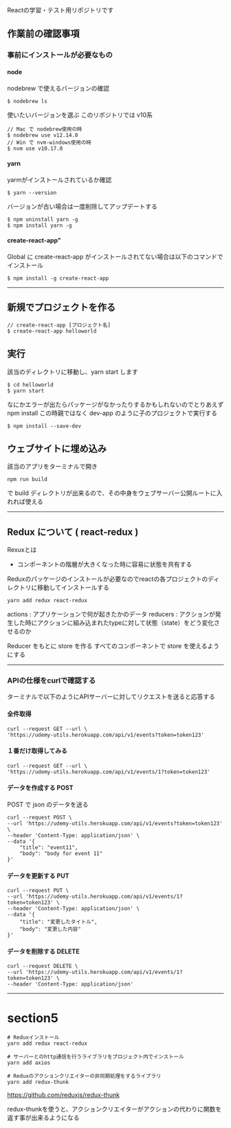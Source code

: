 Reactの学習・テスト用リポジトリです

## 作業前の確認事項

### 事前にインストールが必要なもの

#### node

nodebrew で使えるバージョンの確認

```
$ nodebrew ls
```

使いたいバージョンを選ぶ
このリポジトリでは v10系

```
// Mac で nodebrew使用の時
$ nodebrew use v12.14.0
// Win で nvm-windows使用の時
$ nvm use v10.17.0
```

#### yarn

yarmがインストールされているか確認

```
$ yarn --version
```

バージョンが古い場合は一度削除してアップデートする

```
$ npm uninstall yarn -g
$ npm install yarn -g
```

#### create-react-app”

Global に create-react-app がインストールされてない場合は以下のコマンドでインストール

```
$ npm install -g create-react-app
```

---

## 新規でプロジェクトを作る

```
// create-react-app [プロジェクト名]
$ create-react-app helloworld
```

## 実行

該当のディレクトリに移動し、yarn start します

```
$ cd helloworld
$ yarn start
```

なにかエラーが出たらパッケージがなかったりするかもしれないのでとりあえず	 npm install
この時親ではなく dev-app のように子のプロジェクトで実行する
```
$ npm install --save-dev
```

## ウェブサイトに埋め込み

該当のアプリをターミナルで開き

```
npm run build
```

で build ディレクトリが出来るので、その中身をウェブサーバー公開ルートに入れれば使える

---

## Redux について ( react-redux )

Rexuxとは

* コンポーネントの階層が大きくなった時に容易に状態を共有する

Reduxのパッケージのインストールが必要なのでreactの各プロジェクトのディレクトリに移動してインストールする

```
yarn add redux react-redux
```

actions : アプリケーションで何が起きたかのデータ
reducers : アクションが発生した時にアクションに組み込まれたtypeに対して状態（state）をどう変化させるのか

Reducer をもとに store を作る
すべてのコンポーネントで store を使えるようにする


---

### APIの仕様をcurlで確認する

ターミナルで以下のようにAPIサーバーに対してリクエストを送ると応答する

#### 全件取得
```
curl --request GET --url \
'https://udemy-utils.herokuapp.com/api/v1/events?token=token123'
```

#### １番だけ取得してみる
```
curl --request GET --url \
'https://udemy-utils.herokuapp.com/api/v1/events/1?token=token123'
```

#### データを作成する POST

POST で json のデータを送る
```
curl --request POST \
--url 'https://udemy-utils.herokuapp.com/api/v1/events?token=token123' \
--header 'Content-Type: application/json' \
--data '{
	"title": "event11",
	"body": "body for event 11"
}'
```

#### データを更新する PUT
```
curl --request PUT \
--url 'https://udemy-utils.herokuapp.com/api/v1/events/1?token=token123' \
--header 'Content-Type: application/json' \
--data '{
	"title": "変更したタイトル",
	"body": "変更した内容"
}'
```

#### データを削除する DELETE
```
curl --request DELETE \
--url 'https://udemy-utils.herokuapp.com/api/v1/events/1?token=token123' \
--header 'Content-Type: application/json'
```

---

# section5


```
# Reduxインストール
yarn add redux react-redux

# サーバーとのhttp通信を行うライブラリをプロジェクト内でインストール
yarn add axios

# Reduxのアクションクリエイターの非同期処理をするライブラリ
yarn add redux-thunk
```

https://github.com/reduxjs/redux-thunk

redux-thunkを使うと、アクションクリエイターがアクションの代わりに関数を返す事が出来るようになる
